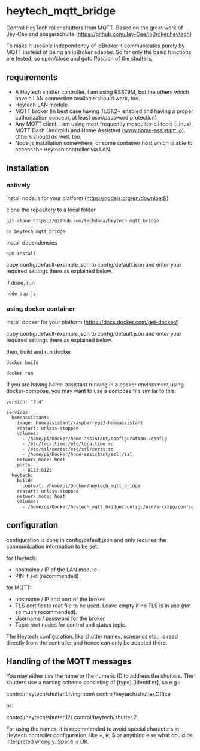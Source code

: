 # heytech_mqtt_bridge

Control HeyTech roller shutters from MQTT. Based on the great work of Jey-Cee and ansgarschulte (https://github.com/Jey-Cee/ioBroker.heytech)

To make it useable independently of ioBroker it communicates purely by MQTT instead of being an ioBroker adapter. So far only the basic functions are tested, so open/close and goto Position of the shutters. 

## requirements

* A Heytech shutter controller. I am using RS879M, but the others which have a LAN connection available should work, too. 
* Heytech LAN module.
* MQTT broker (in best case having TLS1.2+ enabled and having a proper authorization concept, at least user/password protection)
* Any MQTT client. I am using most frequently mosquitto-cli tools (Linux), MQTT Dash (Android) and Home Assistant (www.home-assistant.io). Others should do well, too.
* Node.js installation somewhere, or some container host which is able to access the Heytech controller via LAN.

## installation

### natively

install node.js for your platform (https://nodejs.org/en/download/)

clone the repository to a local folder

```git clone https://github.com/techdada/heytech_mqtt_bridge```

```cd heytech_mqtt_bridge```

install dependencies

```npm install```

copy config/default-example.json to config/default.json and enter your required settings there as explained below.

if done, run

```node app.js```


### using docker container

install docker for your platform (https://docs.docker.com/get-docker/)

copy config/default-example.json to config/default.json and enter your required settings there as explained below.

then, build and run docker

```docker build```

```docker run```

If you are having home-assistant running in a docker environment using docker-compose, you may want to use a compose file similar to this:

```
version: "3.4"

services:
  homeassistant:
    image: homeassistant/raspberrypi3-homeassistant
    restart: unless-stopped
    volumes:
      - /home/pi/Docker/home-assistant/configuration:/config
      - /etc/localtime:/etc/localtime:ro
      - /etc/ssl/certs:/etc/ssl/certs:ro
      - /home/pi/Docker/home-assistant/ssl:/ssl
    network_mode: host
    ports:
      - 8123:8123
  heytech:
    build:
      context: /home/pi/Docker/heytech_mqtt_bridge
    restart: unless-stopped
    network_mode: host
    volumes:
      - /home/pi/Docker/heytech_mqtt_bridge/config:/usr/src/app/config
```


## configuration

configuration is done in config/default.json and only requires the communication information to be set:

for Heytech:
* hostname / IP of the LAN module. 
* PIN if set (recommended)

for MQTT:
* hostname / IP and port of the broker
* TLS certificate root file to be used. Leave empty if no TLS is in use (not so much recommended).
* Username / password for the broker
* Topic root nodes for control and status topic.

The Heytech configuration, like shutter names, scnearios etc., is read directly from the controller and hence can only be adapted there.

## Handling of the MQTT messages

You may either use the name or the numeric ID to address the shutters. The shutters use a naming scheme consisting of [type].[identifier], so e.g.:

control/heytech/shutter.Livingroom\\
control/heytech/shutter.Office

or:

control/heytech/shutter.12\\
control/heytech/shutter.2

For using the names, it is recommended to avoid special characters in Heytech controller configuration, like +, #, $ or anything else what could be interpreted wrongly. Space is OK. 

